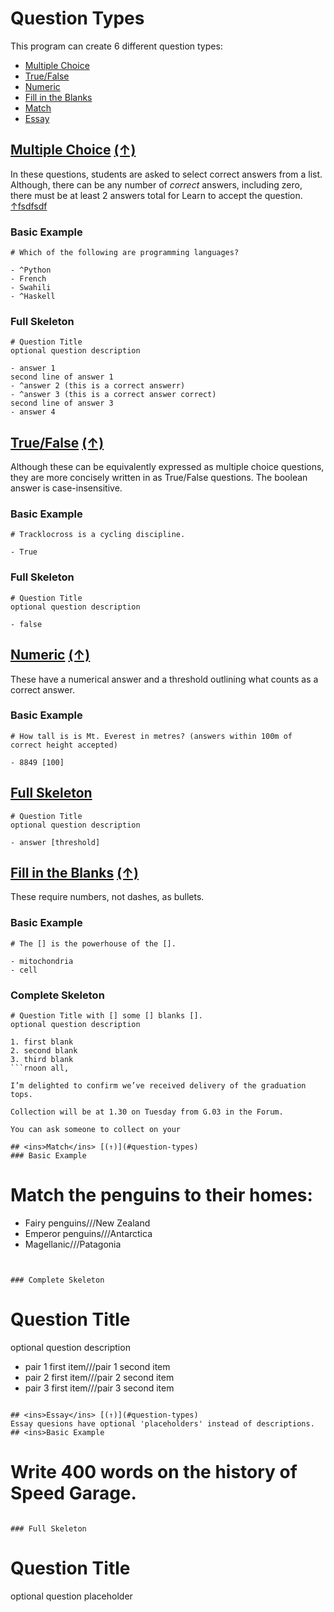 # Question Types
This program can create 6 different question types:

- [Multiple Choice](#multiple-choice)
- [True/False](#truefalse)
- [Numeric](#numeric)
- [Fill in the Blanks](#fill-in-the-blanks)
- [Match](#match)
- [Essay](#essay)

## <ins>Multiple Choice</ins> [(↑)](#question-types)
In these questions, students are asked to select correct answers from a list. Although, there can be any number of *correct* answers, including zero, there must be at least 2 answers total for Learn to accept the question. [↑fsdfsdf](#top)

### Basic Example
```
# Which of the following are programming languages?

- ^Python
- French
- Swahili
- ^Haskell
```
### Full Skeleton
```
# Question Title
optional question description

- answer 1
second line of answer 1
- ^answer 2 (this is a correct answerr)
- ^answer 3 (this is a correct answer correct)
second line of answer 3
- answer 4
```

## <ins>True/False</ins> [(↑)](#question-types)
Although these can be equivalently expressed as multiple choice questions, they are more concisely written in as True/False questions. 
The boolean answer is case-insensitive.

### Basic Example
```
# Tracklocross is a cycling discipline.

- True
```

### Full Skeleton
```
# Question Title
optional question description

- false
```

## <ins>Numeric</ins> [(↑)](#question-types)
These have a numerical answer and a threshold outlining what counts as a correct answer.

### Basic Example
```
# How tall is is Mt. Everest in metres? (answers within 100m of correct height accepted)

- 8849 [100]

```

## <ins>Full Skeleton
```
# Question Title
optional question description

- answer [threshold]
```

## <ins>Fill in the Blanks</ins> [(↑)](#question-types)
These require numbers, not dashes, as bullets.

### Basic Example
```
# The [] is the powerhouse of the [].

- mitochondria
- cell
```

### Complete Skeleton
```
# Question Title with [] some [] blanks [].
optional question description

1. first blank
2. second blank
3. third blank
```rnoon all,

I’m delighted to confirm we’ve received delivery of the graduation tops.

Collection will be at 1.30 on Tuesday from G.03 in the Forum.

You can ask someone to collect on your 

## <ins>Match</ins> [(↑)](#question-types)
### Basic Example
```
# Match the penguins to their homes:

- Fairy penguins///New Zealand
- Emperor penguins///Antarctica
- Magellanic///Patagonia
```


### Complete Skeleton
```
# Question Title
optional question description

- pair 1 first item///pair 1 second item
- pair 2 first item///pair 2 second item
- pair 3 first item///pair 3 second item
```

## <ins>Essay</ins> [(↑)](#question-types)
Essay quesions have optional 'placeholders' instead of descriptions.
## <ins>Basic Example
```
# Write 400 words on the history of Speed Garage.
```

### Full Skeleton
```
# Question Title
optional question placeholder
```
